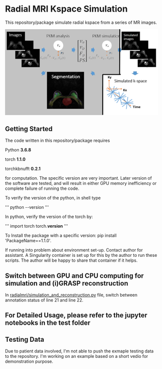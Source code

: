 # Radial MRI Kspace Simulation

This repository/package simulate radial kspace from a series of MR images.

![Diagram](/fig1b.png)

## Getting Started

The code written in this repository/package requires

Python **3.6.8**

torch **1.1.0**

torchkbnufft **0.2.1**

for computation. The specific version are very important. Later version of the software are tested, and will result in either GPU memory inefficiency or complete failure of running the code. 

To verify the version of the python, in shell type 

'''
python --version
'''

In python, verify the version of the torch by:

'''
import torch
torch.__version__
'''

To Install the package with a specific version: pip install 'PackageName==1.1.0'.

If running into problem about environment set-up. Contact author for assistant. A Singularity container is set up for this by the author to run these scripts. The author will be happy to share that container if it helps.

## Switch between GPU and CPU computing for simulation and (i)GRASP reconstruction

In [radialmri/simulation_and_reconstruction.py](/radialmri/simulation_and_reconstruction.py) file, switch between annotation status of line 21 and line 22.

## For Detailed Usage, please refer to the jupyter notebooks in the test folder

## Testing Data

Due to patient data involved, I'm not able to push the exmaple testing data to the repository. I'm working on an example based on a short vedio for demonstration purpose.
